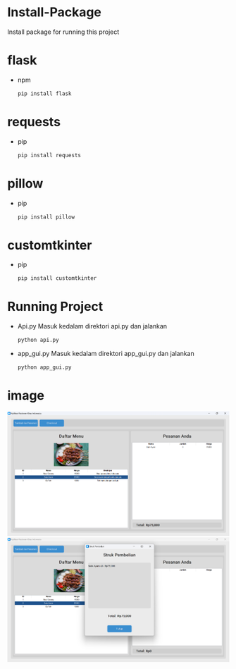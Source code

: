 # Install-Package
Install package for running this project

# flask
* npm
  ```sh
  pip install flask
  ```

# requests
* pip
  ```sh
  pip install requests
  ```

# pillow
* pip
  ```sh
  pip install pillow
  ```

# customtkinter
* pip
  ```sh
  pip install customtkinter
  ```

# Running Project 

* Api.py
  Masuk kedalam direktori api.py dan jalankan
  ```sh
  python api.py
  ```
* app_gui.py
  Masuk kedalam direktori app_gui.py dan jalankan
  ```sh
  python app_gui.py
  ```


# image

![img](https://github.com/Aqilws/POS_APP/blob/main/images/Screenshot%202024-12-01%20140006.png)
![img](https://github.com/Aqilws/POS_APP/blob/main/images/Screenshot%202024-12-01%20140026.png)
